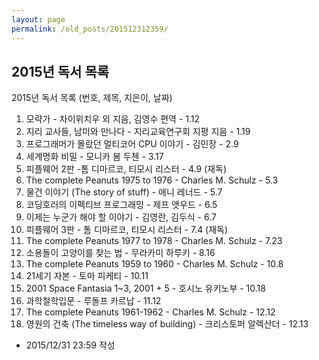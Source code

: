```yaml
---
layout: page
permalink: /old_posts/201512312359/
---
```


## 2015년 독서 목록

2015년 독서 목록 (번호, 제목, 지은이, 날짜)

1. 모략가 - 차이위치우 외 지음, 김영수 편역 - 1.12
2. 지리 교사들, 남미와 만나다 - 지리교육연구회 지평 지음 - 1.19
3. 프로그래머가 몰랐던 멀티코어 CPU 이야기 - 김민장 - 2.9
4. 세계명화 비밀 - 모니카 봄 두첸 - 3.17
5. 피플웨어 2판 -톰 디마르코, 티모시 리스터 - 4.9 (재독)
6. The complete Peanuts 1975 to 1976 - Charles M. Schulz - 5.3
7. 물건 이야기 (The story of stuff) - 애니 레너드 - 5.7
8. 코딩호러의 이펙티브 프로그래밍 - 제프 앳우드 - 6.5
9. 이제는 누군가 해야 할 이야기 - 김영란, 김두식 - 6.7
10. 피플웨어 3판 - 톰 디마르코, 티모시 리스터 - 7.4 (재독)
11. The complete Peanuts 1977 to 1978 - Charles M. Schulz - 7.23
12. 소용돌이 고양이를 찾는 법 - 무라카미 하루키 - 8.16
13. The complete Peanuts 1959 to 1960 - Charles M. Schulz - 10.8
14. 21세기 자본 - 토마 피케티 - 10.11
15. 2001 Space Fantasia 1~3, 2001 + 5 - 호시노 유키노부 - 10.18
16. 과학철학입문 - 루돌프 카르납 - 11.12
17. The complete Peanuts 1961-1962 - Charles M. Schulz - 12.12
18. 영원의 건축 (The timeless way of building) - 크리스토퍼 알렉산더 - 12.13



- 2015/12/31 23:59 작성